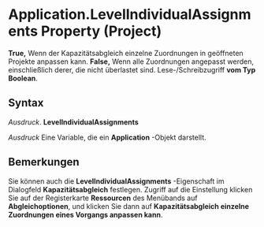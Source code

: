 
# Application.LevelIndividualAssignments Property (Project)

 **True,** Wenn der Kapazitätsabgleich einzelne Zuordnungen in geöffneten Projekte anpassen kann. **False,** Wenn alle Zuordnungen angepasst werden, einschließlich derer, die nicht überlastet sind. Lese-/Schreibzugriff **vom Typ Boolean**.


## Syntax

 _Ausdruck_. **LevelIndividualAssignments**

 _Ausdruck_ Eine Variable, die ein **Application** -Objekt darstellt.


## Bemerkungen

Sie können auch die  **LevelIndividualAssignments** -Eigenschaft im Dialogfeld **Kapazitätsabgleich** festlegen. Zugriff auf die Einstellung klicken Sie auf der Registerkarte **Ressourcen** des Menübands auf **Abgleichoptionen**, und klicken Sie dann auf  **Kapazitätsabgleich einzelne Zuordnungen eines Vorgangs anpassen kann**.

